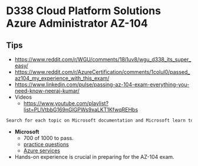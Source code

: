 # D338 Cloud Platform Solutions Azure Administrator AZ-104

## Tips

- <https://www.reddit.com/r/WGU/comments/18i1uv8/wgu_d338_its_super_easy/>
- <https://www.reddit.com/r/AzureCertification/comments/1colul0/passed_az104_my_experience_with_this_exam/>
- <https://www.linkedin.com/pulse/passing-az-104-exam-everything-you-need-know-neeraj-kumar/>
- Videos
  - <https://www.youtube.com/playlist?list=PLlVtbbG169nGlGPWs9xaLKT1KfwqREHbs>

```txt
Search for each topic on Microsoft documentation and Microsoft learn to help study each area of the AZ-104 exam. Use search like this ms docs + “Study topic.”
```

- **Microsoft**
  - 700 of 1000 to pass.
  - [practice questions](https://learn.microsoft.com/en-us/credentials/certifications/exams/az-104/practice/assessment?assessment-type=practice&assessmentId=21&source=docs)
  - [Azure services](https://azure.microsoft.com/en-us/products/)
- Hands-on experience is crucial in preparing for the AZ-104 exam.
